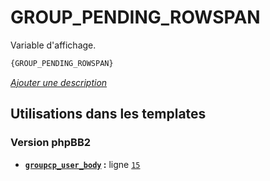 # GROUP_PENDING_ROWSPAN


Variable d'affichage.

```html
{GROUP_PENDING_ROWSPAN}
```

[*Ajouter une description*](https://fa-tvars.appspot.com/var/GROUP_PENDING_ROWSPAN)

## Utilisations dans les templates

### Version phpBB2
* __[`groupcp_user_body`](../tpl/var/subsilver/groupcp_user_body.md#readme) :__ ligne [`15`](../tpl/src/subsilver/groupcp_user_body.tpl#L15)